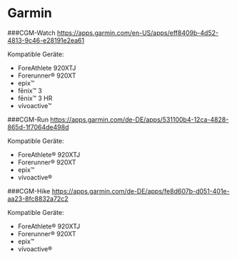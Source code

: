 # Garmin

###CGM-Watch
https://apps.garmin.com/en-US/apps/eff8409b-4d52-4813-9c46-e28191e2ea61

Kompatible Geräte: 
* ForeAthlete 920XTJ
* Forerunner® 920XT
* epix™
* fēnix™ 3
* fēnix™ 3 HR
* vívoactive™

###CGM-Run
https://apps.garmin.com/de-DE/apps/531100b4-12ca-4828-865d-1f7064de498d

Kompatible Geräte: 
* ForeAthlete® 920XTJ
* Forerunner® 920XT 
* epix™
* vívoactive®

###CGM-Hike
https://apps.garmin.com/de-DE/apps/fe8d607b-d051-401e-aa23-8fc8832a72c2

Kompatible Geräte: 
* ForeAthlete® 920XTJ
* Forerunner® 920XT 
* epix™
* vívoactive®